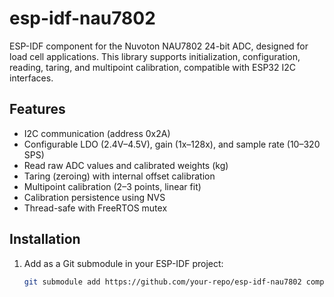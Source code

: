 # esp-idf-nau7802

ESP-IDF component for the Nuvoton NAU7802 24-bit ADC, designed for load cell applications. This library supports initialization, configuration, reading, taring, and multipoint calibration, compatible with ESP32 I2C interfaces.

## Features
- I2C communication (address 0x2A)
- Configurable LDO (2.4V–4.5V), gain (1x–128x), and sample rate (10–320 SPS)
- Read raw ADC values and calibrated weights (kg)
- Taring (zeroing) with internal offset calibration
- Multipoint calibration (2–3 points, linear fit)
- Calibration persistence using NVS
- Thread-safe with FreeRTOS mutex

## Installation
1. Add as a Git submodule in your ESP-IDF project:
   ```bash
   git submodule add https://github.com/your-repo/esp-idf-nau7802 components/nau7802